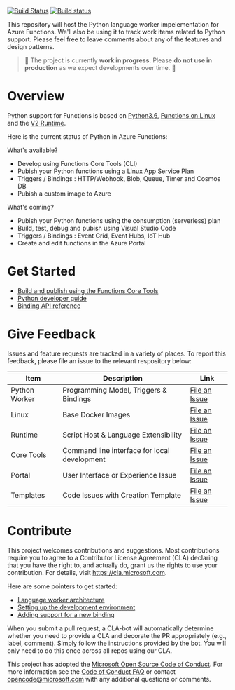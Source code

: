 [![Build Status](https://travis-ci.org/Azure/azure-functions-python-worker.svg?branch=dev)](https://travis-ci.org/Azure/azure-functions-python-worker)
[![Build status](https://ci.appveyor.com/api/projects/status/github/azure/azure-functions-python-worker?svg=true&branch=dev)](https://ci.appveyor.com/project/appsvc/azure-functions-python-worker)

This repository will host the Python language worker impelementation for Azure Functions. We'll also be using it to track work items related to Python support. Please feel free to leave comments about any of the features and design patterns.

> :construction: The project is currently **work in progress**. Please **do not use in production** as we expect developments over time. :construction:

# Overview

Python support for Functions is based on [Python3.6](https://www.python.org/downloads/release/python-360/), [Functions on Linux](https://blogs.msdn.microsoft.com/appserviceteam/2017/11/15/functions-on-linux-preview/) and the [V2 Runtime](https://docs.microsoft.com/en-us/azure/azure-functions/functions-versions).

Here is the current status of Python in Azure Functions:

What's available?

- Develop using Functions Core Tools (CLI)
- Pubish your Python functions using a Linux App Service Plan
- Triggers / Bindings : HTTP/Webhook, Blob, Queue, Timer and Cosmos DB
- Pubish a custom image to Azure

What's coming?

- Pubish your Python functions using the consumption (serverless) plan
- Build, test, debug and pubish using Visual Studio Code
- Triggers / Bindings : Event Grid, Event Hubs, IoT Hub
- Create and edit functions in the Azure Portal

# Get Started

- [Build and publish using the Functions Core Tools](https://github.com/Azure/azure-functions-python-worker/wiki/Create-Function-(CLI))
- [Python developer guide](https://pythondeveloperguide.azurewebsites.net/)
- [Binding API reference](https://pythondeveloperguide.azurewebsites.net/api.html#azure-functions-reference)

# Give Feedback

Issues and feature requests are tracked in a variety of places. To report this feedback, please file an issue to the relevant respository below:

|Item|Description|Link|
|----|-----|-----|
| Python Worker | Programming Model, Triggers & Bindings |[File an Issue](https://github.com/Azure/azure-functions-python-worker/issues)|
| Linux | Base Docker Images |[File an Issue](https://github.com/Azure/azure-functions-docker/issues)|
| Runtime | Script Host & Language Extensibility |[File an Issue](https://github.com/Azure/azure-functions-host/issues)|
| Core Tools | Command line interface for local development |[File an Issue](https://github.com/Azure/azure-functions-core-tools/issues)|
| Portal | User Interface or Experience Issue |[File an Issue](https://github.com/azure/azure-functions-ux/issues)|
| Templates | Code Issues with Creation Template |[File an Issue](https://github.com/Azure/azure-functions-templates/issues)|

# Contribute

This project welcomes contributions and suggestions.  Most contributions require you to agree to a
Contributor License Agreement (CLA) declaring that you have the right to, and actually do, grant us
the rights to use your contribution. For details, visit https://cla.microsoft.com.

Here are some pointers to get started:

- [Language worker architecture](https://github.com/Azure/azure-functions-python-worker/wiki/Worker-Architecture)
- [Setting up the development environment](https://github.com/Azure/azure-functions-python-worker/wiki/Contributor-Guide)
- [Adding support for a new binding](https://github.com/Azure/azure-functions-python-worker/wiki/Adding-support-for-a-new-binding-type)

When you submit a pull request, a CLA-bot will automatically determine whether you need to provide
a CLA and decorate the PR appropriately (e.g., label, comment). Simply follow the instructions
provided by the bot. You will only need to do this once across all repos using our CLA.

This project has adopted the [Microsoft Open Source Code of Conduct](https://opensource.microsoft.com/codeofconduct/).
For more information see the [Code of Conduct FAQ](https://opensource.microsoft.com/codeofconduct/faq/) or
contact [opencode@microsoft.com](mailto:opencode@microsoft.com) with any additional questions or comments.
